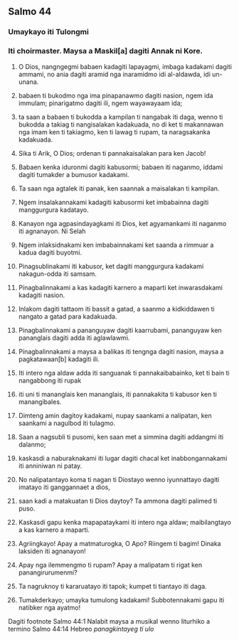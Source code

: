 Salmo 44
--------

### Umaykayo iti Tulongmi

### Iti choirmaster. Maysa a Maskil[a] dagiti Annak ni Kore.

1. O Dios, nangngegmi babaen kadagiti lapayagmi, imbaga kadakami dagiti ammami, no ania dagiti aramid nga inaramidmo idi al-aldawda, idi un-unana.
2. babaen ti bukodmo nga ima pinapanawmo dagiti nasion, ngem ida immulam;
   pinarigatmo dagiti ili, ngem wayawayaam ida;
3. ta saan a babaen ti bukodda a kampilan ti nangabak iti daga, wenno ti bukodda a takiag ti nangisalakan kadakuada, no di ket ti makannawan nga imam ken ti takiagmo, ken ti lawag ti rupam, ta naragsakanka kadakuada.

4. Sika ti Arik, O Dios;
   ordenan ti pannakaisalakan para ken Jacob!
5. Babaen kenka iduronmi dagiti kabusormi;
   babaen iti naganmo, iddami dagiti tumakder a bumusor kadakami.
6. Ta saan nga agtalek iti panak, ken saannak a maisalakan ti kampilan.
7. Ngem insalakannakami kadagiti kabusormi
   ket imbabainna dagiti manggurgura kadatayo.
8. Kanayon nga agpasindayagkami iti Dios, ket agyamankami iti naganmo iti agnanayon. Ni Selah

9. Ngem inlaksidnakami ken imbabainnakami
   ket saanda a rimmuar a kadua dagiti buyotmi.
10. Pinagsublinakami iti kabusor, ket dagiti manggurgura kadakami nakagun-odda iti samsam.
11. Pinagbalinnakami a kas kadagiti karnero a maparti
    ket inwarasdakami kadagiti nasion.
12. Inlakom dagiti tattaom iti bassit a gatad, a saanmo a kidkiddawen ti nangato a gatad para kadakuada.
13. Pinagbalinnakami a pananguyaw dagiti kaarrubami, pananguyaw ken pananglais dagiti adda iti aglawlawmi.
14. Pinagbalinnakami a maysa a balikas iti tengnga dagiti nasion, maysa a pagkatawaan[b] kadagiti ili.
15. Iti intero nga aldaw adda iti sanguanak ti pannakaibabainko, ket ti bain ti nangabbong iti rupak
16. iti uni ti mananglais ken mananglais, iti pannakakita ti kabusor ken ti manangibales.

17. Dimteng amin dagitoy kadakami, nupay saankami a nalipatan, ken saankami a nagulbod iti tulagmo.
18. Saan a nagsubli ti pusomi, ken saan met a simmina dagiti addangmi iti dalanmo;
19. kaskasdi a naburaknakami iti lugar dagiti chacal
    ket inabbongannakami iti anniniwan ni patay.
20. No nalipatantayo koma ti nagan ti Diostayo
    wenno iyunnattayo dagiti imatayo iti ganggannaet a dios,
21. saan kadi a matakuatan ti Dios daytoy?
    Ta ammona dagiti palimed ti puso.
22. Kaskasdi gapu kenka mapapataykami iti intero nga aldaw;
    maibilangtayo a kas karnero a maparti.

23. Agriingkayo! Apay a matmaturogka, O Apo?
    Riingem ti bagim! Dinaka laksiden iti agnanayon!
24. Apay nga ilemmengmo ti rupam?
    Apay a malipatam ti rigat ken panangirurumenmi?
25. Ta nagruknoy ti kararuatayo iti tapok;
    kumpet ti tiantayo iti daga.
26. Tumakderkayo; umayka tumulong kadakami!
    Subbotennakami gapu iti natibker nga ayatmo!

Dagiti footnote
Salmo 44:1 Nalabit maysa a musikal wenno liturhiko a termino
Salmo 44:14 Hebreo *panagkintayeg ti ulo*